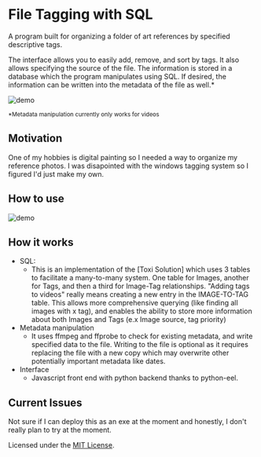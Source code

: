 # File Tagging with SQL

A program built for organizing a folder of art references by specified descriptive tags.

The interface allows you to easily add, remove, and sort by tags. It also allows specifying the source of the file. The information is stored in a database which the program manipulates using SQL. If desired, the information can be written into the metadata of the file as well.* 

![demo](https://github.com/DeeFrancois/FileTagger_ElectronVersion/blob/main/DocumentationImages/demo.png)

<sup>*Metadata manipulation currently only works for videos</sup>

## Motivation
One of my hobbies is digital painting so I needed a way to organize my reference photos. I was disapointed with the windows tagging system so I figured I'd just make my own. 

## How to use

![demo](https://github.com/DeeFrancois/FileTagger_ElectronVersion/blob/main/DocumentationImages/demo.png)


## How it works
- SQL: 
    - This is an implementation of the [Toxi Solution] which uses 3 tables to facilitate a many-to-many system. One table for Images, another for Tags, and then a third for Image-Tag relationships. "Adding tags to videos" really means creating a new entry in the IMAGE-TO-TAG table. This allows more comprehensive querying (like finding all images with x tag), and enables the ability to store more information about both Images and Tags (e.x Image source, tag priority)
- Metadata manipulation
    - It uses ffmpeg and ffprobe to check for existing metadata, and write specified data to the file. Writing to the file is optional as it requires replacing the file with a new copy which may overwrite other potentially important metadata like dates.
- Interface
    - Javascript front end with python backend thanks to python-eel. 

## Current Issues
Not sure if I can deploy this as an exe at the moment and honestly, I don't really plan to try at the moment.

Licensed under the [MIT License](LICENSE).

